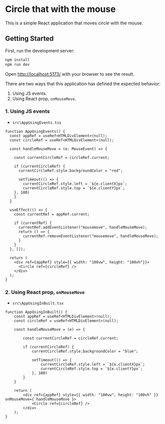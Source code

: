 # Circle that with the mouse

This is a simple React application that moves circle with the mouse.

## Getting Started

First, run the development server:

```bash
npm install
npm run dev
```

Open [http://localhost:5173/](http://localhost:5173/) with your browser to see the result.

There are two ways that this application has defined the expected behavior:

1. Using JS events.
2. Using React prop, `onMouseMove`.

### 1. Using JS events

- `src\AppUsingEvents.tsx`

```tsx
function AppUsingEvents() {
  const appRef = useRef<HTMLDivElement>(null);
  const circleRef = useRef<HTMLDivElement>(null);

  const handleMouseMove = (e: MouseEvent) => {

    const currentCircleRef = circleRef.current;

    if (currentCircleRef) {
      currentCircleRef.style.backgroundColor = "red";
      
      setTimeout(() => {
        currentCircleRef.style.left = `${e.clientX}px`;
        currentCircleRef.style.top = `${e.clientY}px`;
    }, 100)
    }
  }

  useEffect(() => {
    const currentRef = appRef.current;
    
    if (currentRef) {
      currentRef.addEventListener("mousemove", handleMouseMove);
      return () => {
        currentRef.removeEventListener("mousemove", handleMouseMove);
      }
    }
  }, []);

  return (
    <div ref={appRef} style={{ width: "100vw", height: "100vh"}}>
      <Circle ref={circleRef} />
    </div>
  );
}
```

### 2. Using React prop, `onMouseMove`

- `src\AppUsingInBuilt.tsx`

```tsx
function AppUsingInBuilt() {
    const appRef = useRef<HTMLDivElement>(null);
    const circleRef = useRef<HTMLDivElement>(null);

    const handleMouseMove = (e) => {

        const currentCircleRef = circleRef.current;

        if (currentCircleRef) {
            currentCircleRef.style.backgroundColor = "blue";

            setTimeout(() => {
                currentCircleRef.style.left = `${e.clientX}px`;
                currentCircleRef.style.top = `${e.clientY}px`;
            }, 100)
        }
    }
    
    return (
        <div ref={appRef} style={{ width: "100vw", height: "100vh" }} onMouseMove={ handleMouseMove }>
            <Circle ref={circleRef} />
        </div>
    );
}
```
